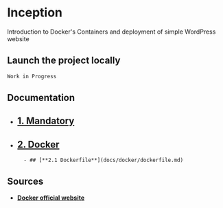 # Inception
Introduction to Docker's Containers and deployment of simple WordPress website

## Launch the project locally

```bash
Work in Progress
```

## Documentation
- ## [**1. Mandatory**](docs/mandatory/mandatory.md)
- ## [**2. Docker**](docs/docker/docker_base.md)
		- ## [**2.1 Dockerfile**](docs/docker/dockerfile.md)

## Sources

- [**Docker official website**](https://docs.docker.com/)
